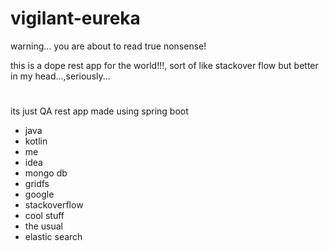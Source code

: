 # vigilant-eureka

warning... you are about to read true nonsense!

this is a dope rest app  for the world!!!, sort of like stackover 
flow but better in my head...,seriously...

#
its just QA rest app made using 
spring boot 
+ java
 + kotlin 
 + me 
 + idea 
 + mongo db 
 + gridfs 
 + google 
 + stackoverflow 
 + cool stuff 
 + the usual
 + elastic search
